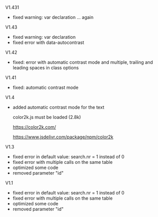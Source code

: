 V1.431
- fixed warning: var declaration ... again

V1.43
- fixed warning: var declaration
- fixed error with data-autocontrast

V1.42
- fixed: error with automatic contrast mode and multiple, trailing and
leading spaces in class options

V1.41
- fixed: automatic contrast mode

V1.4
- added automatic contrast mode for the text

  color2k.js must be loaded (2.8k)
  
  https://color2k.com/
  
  https://www.jsdelivr.com/package/npm/color2k

V1.3
- fixed error in default value: search.nr = 1 instead of 0
- fixed error with multiple calls on the same table
- optimized some code
- removed parameter "id"

V1.1
- fixed error in default value: search.nr = 1 instead of 0
- fixed error with multiple calls on the same table
- optimized some code
- removed parameter "id"
